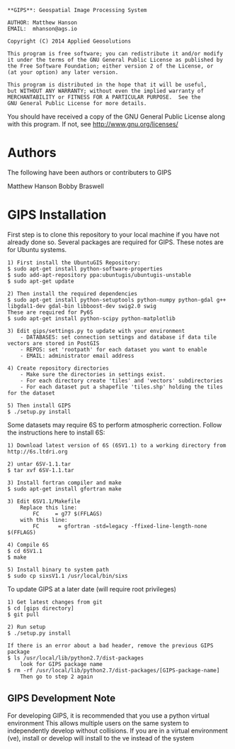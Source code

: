 
    **GIPS**: Geospatial Image Processing System

    AUTHOR: Matthew Hanson
    EMAIL:  mhanson@ags.io

    Copyright (C) 2014 Applied Geosolutions

    This program is free software; you can redistribute it and/or modify
    it under the terms of the GNU General Public License as published by
    the Free Software Foundation; either version 2 of the License, or
    (at your option) any later version.

    This program is distributed in the hope that it will be useful,
    but WITHOUT ANY WARRANTY; without even the implied warranty of
    MERCHANTABILITY or FITNESS FOR A PARTICULAR PURPOSE.  See the
    GNU General Public License for more details.

   You should have received a copy of the GNU General Public License
   along with this program. If not, see <http://www.gnu.org/licenses/>

# Authors

The following have been authors or contributers to GIPS

Matthew Hanson
Bobby Braswell


# GIPS Installation

First step is to clone this repository to your local machine if you have not already done so.
Several packages are required for GIPS. These notes are for Ubuntu systems.

    1) First install the UbuntuGIS Repository:
    $ sudo apt-get install python-software-properties
    $ sudo add-apt-repository ppa:ubuntugis/ubuntugis-unstable
    $ sudo apt-get update

    2) Then install the required dependencies
    $ sudo apt-get install python-setuptools python-numpy python-gdal g++ libgdal1-dev gdal-bin libboost-dev swig2.0 swig
    These are required for Py6S
    $ sudo apt-get install python-scipy python-matplotlib

    3) Edit gips/settings.py to update with your environment
        - DATABASES: set connection settings and database if data tile vectors are stored in PostGIS
        - REPOS: set 'rootpath' for each dataset you want to enable
        - EMAIL: administrator email address

    4) Create repository directories
        - Make sure the directories in settings exist.  
        - For each directory create 'tiles' and 'vectors' subdirectories
        - For each dataset put a shapefile 'tiles.shp' holding the tiles for the dataset

    5) Then install GIPS
    $ ./setup.py install

Some datasets may require 6S to perform atmospheric correction. Follow the instructions here to install 6S:

    1) Download latest version of 6S (6SV1.1) to a working directory from http://6s.ltdri.org

    2) untar 6SV-1.1.tar
    $ tar xvf 6SV-1.1.tar

    3) Install fortran compiler and make
    $ sudo apt-get install gfortran make

    3) Edit 6SV1.1/Makefile
        Replace this line:
            FC     = g77 $(FFLAGS)
        with this line:
            FC      = gfortran -std=legacy -ffixed-line-length-none $(FFLAGS)

    4) Compile 6S
    $ cd 6SV1.1
    $ make

    5) Install binary to system path
    $ sudo cp sixsV1.1 /usr/local/bin/sixs

To update GIPS at a later date (will require root privileges)

    1) Get latest changes from git
    $ cd [gips directory]
    $ git pull

    2) Run setup
    $ ./setup.py install

    If there is an error about a bad header, remove the previous GIPS package
    $ ls /usr/local/lib/python2.7/dist-packages
        look for GIPS package name
    $ rm -rf /usr/local/lib/python2.7/dist-packages/[GIPS-package-name]
        Then go to step 2 again

## GIPS Development Note

For developing GIPS, it is recommended that you use a python virtual environment 
This allows multiple users on the same system to independently develop without 
collisions. If you are in a virtual environment (ve), install or develop will install
to the ve instead of the system
